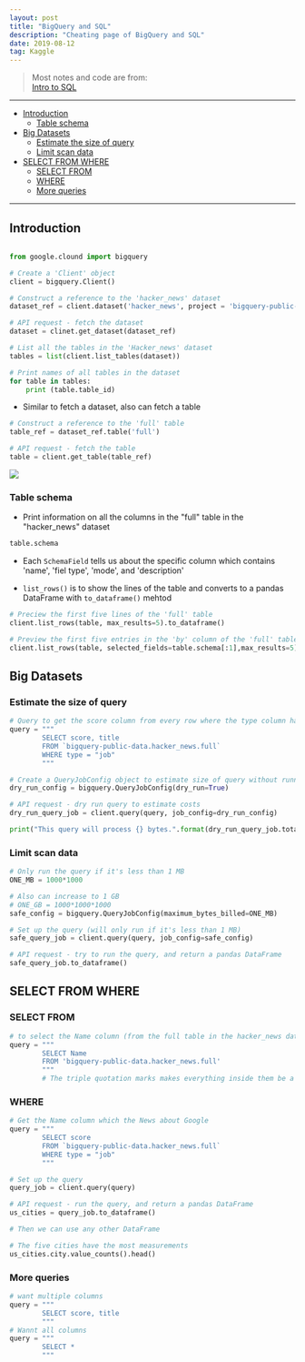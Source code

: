 ```yaml
---
layout: post
title: "BigQuery and SQL"
description: "Cheating page of BigQuery and SQL"
date: 2019-08-12
tag: Kaggle
---
```

[Intro to SQL]: <https://www.kaggle.com/learn/intro-to-sql> "Intro to SQL"



> Most notes and code are from:  
> [Intro to SQL]  
 

**********
<!-- MarkdownTOC -->

- [Introduction](#introduction)
    - [Table schema](#table-schema)
- [Big Datasets](#big-datasets)
    - [Estimate the size of query](#estimate-the-size-of-query)
    - [Limit scan data](#limit-scan-data)
- [SELECT FROM WHERE](#select-from-where)
    - [SELECT FROM](#select-from)
    - [WHERE](#where)
    - [More queries](#more-queries)

<!-- /MarkdownTOC -->

**********

<a id="introduction"></a>
## Introduction

```python

from google.clound import bigquery  

# Create a 'Client' object
client = bigquery.Client()  

# Construct a reference to the 'hacker_news' dataset
dataset_ref = client.dataset('hacker_news', project = 'bigquery-public-data')  

# API request - fetch the dataset
dataset = clinet.get_dataset(dataset_ref)  

# List all the tables in the 'Hacker_news' dataset
tables = list(client.list_tables(dataset))  

# Print names of all tables in the dataset
for table in tables:  
	print (table.table_id)  

```

* Similar to fetch a dataset, also can fetch a table  

```python
# Construct a reference to the 'full' table
table_ref = dataset_ref.table('full')  

# API request - fetch the table
table = client.get_table(table_ref)  
```

<img src="https://i.imgur.com/biYqbUB.png">  

<a id="table-schema"></a>
### Table schema


* Print information on all the columns in the "full" table in the "hacker_news" dataset  

```python
table.schema  
```

* Each `SchemaField` tells us about the specific column which contains 'name', 'fiel type', 'mode', and 'description'  

* `list_rows()` is to show the lines of the table and converts to a pandas DataFrame with `to_dataframe()` mehtod  

```python
# Preciew the first five lines of the 'full' table
client.list_rows(table, max_results=5).to_dataframe()
```

```python
# Preview the first five entries in the 'by' column of the 'full' table
client.list_rows(table, selected_fields=table.schema[:1],max_results=5).to_dataframe()  
```

<a id="big-datasets"></a>
## Big Datasets

<a id="estimate-the-size-of-query"></a>
### Estimate the size of query

```python
# Query to get the score column from every row where the type column has value "job"
query = """
        SELECT score, title
        FROM `bigquery-public-data.hacker_news.full`
        WHERE type = "job" 
        """

# Create a QueryJobConfig object to estimate size of query without running it
dry_run_config = bigquery.QueryJobConfig(dry_run=True)

# API request - dry run query to estimate costs
dry_run_query_job = client.query(query, job_config=dry_run_config)

print("This query will process {} bytes.".format(dry_run_query_job.total_bytes_processed))
```

<a id="limit-scan-data"></a>
### Limit scan data

```python  
# Only run the query if it's less than 1 MB
ONE_MB = 1000*1000

# Also can increase to 1 GB
# ONE_GB = 1000*1000*1000
safe_config = bigquery.QueryJobConfig(maximum_bytes_billed=ONE_MB)

# Set up the query (will only run if it's less than 1 MB)
safe_query_job = client.query(query, job_config=safe_config)

# API request - try to run the query, and return a pandas DataFrame
safe_query_job.to_dataframe()
```

<a id="select-from-where"></a>
## SELECT FROM WHERE

<a id="select-from"></a>
### SELECT FROM

```python
# to select the Name column (from the full table in the hacker_news database in the bigquery-public-data project)
query = """
        SELECT Name  
        FROM 'bigquery-public-data.hacker_news.full'  
        """  
        # The triple quotation marks makes everything inside them be a single string  
```

<a id="where"></a>
### WHERE

```python
# Get the Name column which the News about Google
query = """
        SELECT score  
        FROM `bigquery-public-data.hacker_news.full`  
        WHERE type = "job"
        """
```

```python
# Set up the query
query_job = client.query(query)  
```

```python
# API request - run the query, and return a pandas DataFrame
us_cities = query_job.to_dataframe()  

# Then we can use any other DataFrame

# The five cities have the most measurements
us_cities.city.value_counts().head()  
```

<a id="more-queries"></a>
### More queries

```python
# want multiple columns
query = """
        SELECT score, title
        """
# Wannt all columns
query = """
        SELECT *  
        """ 

```

